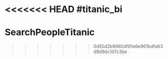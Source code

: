 <<<<<<< HEAD
#titanic_bi
=======
# SearchPeopleTitanic
>>>>>>> 0d55d2b9960df81e6e961bdfa63d8d9dc1d7c3be
